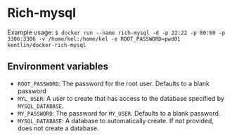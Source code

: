 Rich-mysql
============

Example usage: 
     `$ docker run --name rich-mysql -d -p 22:22 -p 80:80 -p 3306:3306 -v /home/kel:/home/kel -e ROOT_PASSWORD=pwd01 kentlin/docker-rich-mysql`

Environment variables
---------------------

 - `ROOT_PASSWORD`: The password for the root user. Defaults to a blank password
 - `MYL_USER`: A user to create that has access to the database specified by `MYSQL_DATABASE`.
 - `MY_PASSWORD`: The password for `MY_USER`. Defaults to a blank password.
 - `MYSQL_DATABASE`: A database to automatically create. If not provided, does not create a database.

